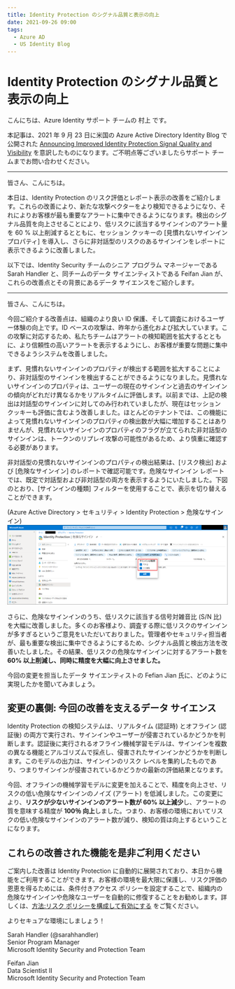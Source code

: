 ```yaml
---
title: Identity Protection のシグナル品質と表示の向上
date: 2021-09-26 09:00
tags:
  - Azure AD
  - US Identity Blog
---
```


# Identity Protection のシグナル品質と表示の向上

こんにちは、Azure Identity サポート チームの 村上 です。

本記事は、2021 年 9 月 23 日に米国の Azure Active Directory Identity Blog で公開された [Announcing Improved Identity Protection Signal Quality and Visibility](https://techcommunity.microsoft.com/t5/azure-active-directory-identity/announcing-improved-identity-protection-signal-quality-and/ba-p/2464410) を意訳したものになります。ご不明点等ございましたらサポート チームまでお問い合わせください。

---

皆さん、こんにちは。

本日は、Identity Protection のリスク評価とレポート表示の改善をご紹介します。これらの改善により、新たな攻撃ベクターをより検知できるようになり、それによりお客様が最も重要なアラートに集中できるようになります。検出のシグナル品質を向上させることにより、低リスクに該当するサインインのアラート量を 60 % 以上削減するとともに、セッション クッキーの [見慣れないサインインプロパティ] を導入し、さらに非対話型のリスクのあるサインインをレポートに表示できるように改善しました。

以下では、Identity Security チームのシニア プログラム マネージャーである Sarah Handler と、同チームのデータ サイエンティストである Feifan Jian が、これらの改善点とその背景にあるデータ サイエンスをご紹介します。

---

皆さん、こんにちは。

今回ご紹介する改善点は、組織のより良い ID 保護、そして調査におけるユーザー体験の向上です。ID ベースの攻撃は、昨年から進化および拡大しています。この攻撃に対応するため、私たちチームはアラートの検知範囲を拡大するとともに、より信頼性の高いアラートを表示するようにし、お客様が重要な問題に集中できるようシステムを改善しました。 

まず、見慣れないサインインのプロパティが検出する範囲を拡大することにより、非対話型のサインインを検出することができるようになりました。見慣れないサインインのプロパティは、ユーザーの現在のサインインと過去のサインインの傾向がどれだけ異なるかをリアルタイムに評価します。以前までは、上記の検出は対話型のサインインに対してのみ行われていましたが、現在はセッション クッキーも評価に含むよう改善しました。ほとんどのテナントでは、この機能によって見慣れないサインインのプロパティの検出数が大幅に増加することはありませんが、見慣れないサインインのプロパティのフラグが立てられた非対話型のサインインは、トークンのリプレイ攻撃の可能性があるため、より慎重に確認する必要があります。

非対話型の見慣れないサインインのプロパティの検出結果は、[リスク検出] および [危険なサインイン] のレポートで確認可能です。危険なサインイン レポートでは、既定で対話型および非対話型の両方を表示するようにいたしました。下図のとおり、[サインインの種類] フィルターを使用することで、表示を切り替えることができます。

(Azure Active Directory > セキュリティ > Identity Protection > 危険なサインイン)
![](./announcing-improved-identity-protection-signal-quality-and/IdentityProtection.png)

さらに、危険なサインインのうち、低リスクに該当する信号対雑音比 (S/N 比) を大幅に改善しました。多くのお客様より、調査する際に低リスクのサインインが多すぎるというご意見をいただいておりました。管理者やセキュリティ担当者が、最も重要な検出に集中できるようにするため、シグナル品質と検出方法を改善いたしました。その結果、低リスクの危険なサインインに対するアラート数を **60% 以上削減し、同時に精度を大幅に向上させました。**
 
今回の変更を担当したデータ サイエンティストの Fefian Jian 氏に、どのように実現したかを聞いてみましょう。

## 変更の裏側: 今回の改善を支えるデータ サイエンス

Identity Protection の検知システムは、リアルタイム (認証時) とオフライン (認証後) の両方で実行され、サインインやユーザーが侵害されているかどうかを判断します。認証後に実行されるオフライン機械学習モデルは、サインインを複数の異なる機能とアルゴリズムで採点し、侵害されたサインインかどうかを判断します。このモデルの出力は、サインインのリスク レベルを集約したものであり、つまりサインインが侵害されているかどうかの最新の評価結果となります。

今回、オフラインの機械学習モデルに変更を加えることで、精度を向上させ、リスクの低い危険なサインインのノイズ (アラート) を低減しました。この変更により、**リスクが少ないサインインのアラート数が 60% 以上減少**し、アラートの質を意味する精度が **100％ 向上**しました。つまり、お客様の環境においてリスクの低い危険なサインインのアラート数が減り、検知の質は向上するということになります。

## これらの改善された機能を是非ご利用ください

ご案内した改善は Identity Protection に自動的に展開されており、本日から機能をご利用することができます。お客様の環境を最大限に保護し、リスク評価の恩恵を得るためには、条件付きアクセス ポリシーを設定することで、組織内の危険なサインインや危険なユーザーを自動的に修復することをお勧めします。詳しくは、[方法:リスク ポリシーを構成して有効にする](https://docs.microsoft.com/ja-jp/azure/active-directory/identity-protection/howto-identity-protection-configure-risk-policies) をご覧ください。 

よりセキュアな環境にしましょう！

Sarah Handler (@sarahhandler)  
Senior Program Manager  
Microsoft Identity Security and Protection Team  

Feifan Jian  
Data Scientist II  
Microsoft Identity Security and Protection Team
